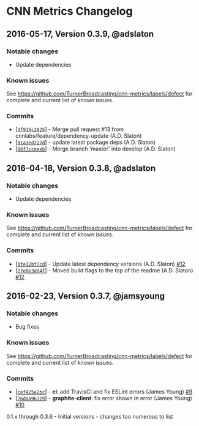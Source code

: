 # CNN Metrics Changelog

## 2016-05-17, Version 0.3.9, @adslaton

### Notable changes

- Update dependencies


### Known issues

See https://github.com/TurnerBroadcasting/cnn-metrics/labels/defect for complete and
current list of known issues.


### Commits

* [[`3f915c2025`](https://github.com/cnnlabs/cnn-metrics/commit/3f915c2025)] - Merge pull request #13 from cnnlabs/feature/dependency-update (A.D. Slaton) 
* [[`01a3ed727d`](https://github.com/cnnlabs/cnn-metrics/commit/01a3ed727d)] - update latest package deps (A.D. Slaton) 
* [[`08f7cceeeb`](https://github.com/cnnlabs/cnn-metrics/commit/08f7cceeeb)] - Merge branch 'master' into develop (A.D. Slaton) 


## 2016-04-18, Version 0.3.8, @adslaton

### Notable changes

- Update dependencies


### Known issues

See https://github.com/TurnerBroadcasting/cnn-metrics/labels/defect for complete and
current list of known issues.


### Commits

* [[`0fe32bf7cd`](https://github.com/cnnlabs/cnn-metrics/commit/0fe32bf7cd)] - Update latest dependency versions (A.D. Slaton) [#12](https://github.com/cnnlabs/cnn-metrics/pull/12)
* [[`27e8e3dd4f`](https://github.com/cnnlabs/cnn-metrics/commit/27e8e3dd4f)] - Moved build flags to the top of the readme (A.D. Slaton) [#12](https://github.com/cnnlabs/cnn-metrics/pull/12)


## 2016-02-23, Version 0.3.7, @jamsyoung

### Notable changes

- Bug fixes


### Known issues

See https://github.com/TurnerBroadcasting/cnn-metrics/labels/defect for complete and
current list of known issues.


### Commits

* [[`cef425e2bc`](https://github.com/cnnlabs/cnn-metrics/commit/cef425e2bc)] - **ci**: add TravisCI and fix ESLint errors (James Young) [#9](https://github.com/cnnlabs/cnn-metrics/pull/9)
* [[`76daa96329`](https://github.com/cnnlabs/cnn-metrics/commit/76daa96329)] - **graphite-client**: fix error shown in error (James Young) [#10](https://github.com/cnnlabs/cnn-metrics/pull/10)




0.1.x through 0.3.6 - Initial versions - changes too numerous to list

